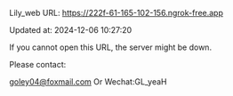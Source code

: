 Lily_web URL: https://222f-61-165-102-156.ngrok-free.app

Updated at: 2024-12-06 10:27:20

If you cannot open this URL, the server might be down.

Please contact: 

goley04@foxmail.com Or Wechat:GL_yeaH